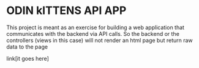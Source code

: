 # ODIN kITTENS API APP

This project is meant as an exercise for building a web application that communicates with the backend via API calls. So the backend or the controllers (views in this case) will not render an html page but return raw data to the page

link[it goes here]